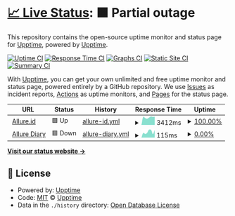 # [📈 Live Status](https://status.allure.id): <!--live status--> **🟧 Partial outage**

This repository contains the open-source uptime monitor and status page for [Upptime](https://upptime.js.org), powered by [Upptime](https://github.com/upptime/upptime).

[![Uptime CI](https://github.com/allure-ai/status/workflows/Uptime%20CI/badge.svg)](https://github.com/allure-ai/status/actions?query=workflow%3A%22Uptime+CI%22)
[![Response Time CI](https://github.com/allure-ai/status/workflows/Response%20Time%20CI/badge.svg)](https://github.com/allure-ai/status/actions?query=workflow%3A%22Response+Time+CI%22)
[![Graphs CI](https://github.com/allure-ai/status/workflows/Graphs%20CI/badge.svg)](https://github.com/allure-ai/status/actions?query=workflow%3A%22Graphs+CI%22)
[![Static Site CI](https://github.com/allure-ai/status/workflows/Static%20Site%20CI/badge.svg)](https://github.com/allure-ai/status/actions?query=workflow%3A%22Static+Site+CI%22)
[![Summary CI](https://github.com/allure-ai/status/workflows/Summary%20CI/badge.svg)](https://github.com/allure-ai/status/actions?query=workflow%3A%22Summary+CI%22)

With [Upptime](https://upptime.js.org), you can get your own unlimited and free uptime monitor and status page, powered entirely by a GitHub repository. We use [Issues](https://github.com/upptime/upptime/issues) as incident reports, [Actions](https://github.com/allure-ai/status/actions) as uptime monitors, and [Pages](https://status.allure.id) for the status page.

<!--start: status pages-->
<!-- This summary is generated by Upptime (https://github.com/upptime/upptime) -->
<!-- Do not edit this manually, your changes will be overwritten -->
<!-- prettier-ignore -->
| URL | Status | History | Response Time | Uptime |
| --- | ------ | ------- | ------------- | ------ |
| <img alt="" src="https://icons.duckduckgo.com/ip3/allure.id.ico" height="13"> [Allure.id](https://allure.id/) | 🟩 Up | [allure-id.yml](https://github.com/allure-ai/status/commits/HEAD/history/allure-id.yml) | <details><summary><img alt="Response time graph" src="./graphs/allure-id/response-time-week.png" height="20"> 3412ms</summary><br><a href="https://status.allure.id/history/allure-id"><img alt="Response time 1203" src="https://img.shields.io/endpoint?url=https%3A%2F%2Fraw.githubusercontent.com%2Fallure-ai%2Fstatus%2FHEAD%2Fapi%2Fallure-id%2Fresponse-time.json"></a><br><a href="https://status.allure.id/history/allure-id"><img alt="24-hour response time 3720" src="https://img.shields.io/endpoint?url=https%3A%2F%2Fraw.githubusercontent.com%2Fallure-ai%2Fstatus%2FHEAD%2Fapi%2Fallure-id%2Fresponse-time-day.json"></a><br><a href="https://status.allure.id/history/allure-id"><img alt="7-day response time 3412" src="https://img.shields.io/endpoint?url=https%3A%2F%2Fraw.githubusercontent.com%2Fallure-ai%2Fstatus%2FHEAD%2Fapi%2Fallure-id%2Fresponse-time-week.json"></a><br><a href="https://status.allure.id/history/allure-id"><img alt="30-day response time 3268" src="https://img.shields.io/endpoint?url=https%3A%2F%2Fraw.githubusercontent.com%2Fallure-ai%2Fstatus%2FHEAD%2Fapi%2Fallure-id%2Fresponse-time-month.json"></a><br><a href="https://status.allure.id/history/allure-id"><img alt="1-year response time 1418" src="https://img.shields.io/endpoint?url=https%3A%2F%2Fraw.githubusercontent.com%2Fallure-ai%2Fstatus%2FHEAD%2Fapi%2Fallure-id%2Fresponse-time-year.json"></a></details> | <details><summary><a href="https://status.allure.id/history/allure-id">100.00%</a></summary><a href="https://status.allure.id/history/allure-id"><img alt="All-time uptime 99.26%" src="https://img.shields.io/endpoint?url=https%3A%2F%2Fraw.githubusercontent.com%2Fallure-ai%2Fstatus%2FHEAD%2Fapi%2Fallure-id%2Fuptime.json"></a><br><a href="https://status.allure.id/history/allure-id"><img alt="24-hour uptime 100.00%" src="https://img.shields.io/endpoint?url=https%3A%2F%2Fraw.githubusercontent.com%2Fallure-ai%2Fstatus%2FHEAD%2Fapi%2Fallure-id%2Fuptime-day.json"></a><br><a href="https://status.allure.id/history/allure-id"><img alt="7-day uptime 100.00%" src="https://img.shields.io/endpoint?url=https%3A%2F%2Fraw.githubusercontent.com%2Fallure-ai%2Fstatus%2FHEAD%2Fapi%2Fallure-id%2Fuptime-week.json"></a><br><a href="https://status.allure.id/history/allure-id"><img alt="30-day uptime 100.00%" src="https://img.shields.io/endpoint?url=https%3A%2F%2Fraw.githubusercontent.com%2Fallure-ai%2Fstatus%2FHEAD%2Fapi%2Fallure-id%2Fuptime-month.json"></a><br><a href="https://status.allure.id/history/allure-id"><img alt="1-year uptime 98.84%" src="https://img.shields.io/endpoint?url=https%3A%2F%2Fraw.githubusercontent.com%2Fallure-ai%2Fstatus%2FHEAD%2Fapi%2Fallure-id%2Fuptime-year.json"></a></details>
| <img alt="" src="https://icons.duckduckgo.com/ip3/diary.allure.id.ico" height="13"> [Allure Diary](https://diary.allure.id/) | 🟥 Down | [allure-diary.yml](https://github.com/allure-ai/status/commits/HEAD/history/allure-diary.yml) | <details><summary><img alt="Response time graph" src="./graphs/allure-diary/response-time-week.png" height="20"> 115ms</summary><br><a href="https://status.allure.id/history/allure-diary"><img alt="Response time 129" src="https://img.shields.io/endpoint?url=https%3A%2F%2Fraw.githubusercontent.com%2Fallure-ai%2Fstatus%2FHEAD%2Fapi%2Fallure-diary%2Fresponse-time.json"></a><br><a href="https://status.allure.id/history/allure-diary"><img alt="24-hour response time 150" src="https://img.shields.io/endpoint?url=https%3A%2F%2Fraw.githubusercontent.com%2Fallure-ai%2Fstatus%2FHEAD%2Fapi%2Fallure-diary%2Fresponse-time-day.json"></a><br><a href="https://status.allure.id/history/allure-diary"><img alt="7-day response time 115" src="https://img.shields.io/endpoint?url=https%3A%2F%2Fraw.githubusercontent.com%2Fallure-ai%2Fstatus%2FHEAD%2Fapi%2Fallure-diary%2Fresponse-time-week.json"></a><br><a href="https://status.allure.id/history/allure-diary"><img alt="30-day response time 103" src="https://img.shields.io/endpoint?url=https%3A%2F%2Fraw.githubusercontent.com%2Fallure-ai%2Fstatus%2FHEAD%2Fapi%2Fallure-diary%2Fresponse-time-month.json"></a><br><a href="https://status.allure.id/history/allure-diary"><img alt="1-year response time 129" src="https://img.shields.io/endpoint?url=https%3A%2F%2Fraw.githubusercontent.com%2Fallure-ai%2Fstatus%2FHEAD%2Fapi%2Fallure-diary%2Fresponse-time-year.json"></a></details> | <details><summary><a href="https://status.allure.id/history/allure-diary">0.00%</a></summary><a href="https://status.allure.id/history/allure-diary"><img alt="All-time uptime 20.87%" src="https://img.shields.io/endpoint?url=https%3A%2F%2Fraw.githubusercontent.com%2Fallure-ai%2Fstatus%2FHEAD%2Fapi%2Fallure-diary%2Fuptime.json"></a><br><a href="https://status.allure.id/history/allure-diary"><img alt="24-hour uptime 0.00%" src="https://img.shields.io/endpoint?url=https%3A%2F%2Fraw.githubusercontent.com%2Fallure-ai%2Fstatus%2FHEAD%2Fapi%2Fallure-diary%2Fuptime-day.json"></a><br><a href="https://status.allure.id/history/allure-diary"><img alt="7-day uptime 0.00%" src="https://img.shields.io/endpoint?url=https%3A%2F%2Fraw.githubusercontent.com%2Fallure-ai%2Fstatus%2FHEAD%2Fapi%2Fallure-diary%2Fuptime-week.json"></a><br><a href="https://status.allure.id/history/allure-diary"><img alt="30-day uptime 0.00%" src="https://img.shields.io/endpoint?url=https%3A%2F%2Fraw.githubusercontent.com%2Fallure-ai%2Fstatus%2FHEAD%2Fapi%2Fallure-diary%2Fuptime-month.json"></a><br><a href="https://status.allure.id/history/allure-diary"><img alt="1-year uptime 0.00%" src="https://img.shields.io/endpoint?url=https%3A%2F%2Fraw.githubusercontent.com%2Fallure-ai%2Fstatus%2FHEAD%2Fapi%2Fallure-diary%2Fuptime-year.json"></a></details>

<!--end: status pages-->

[**Visit our status website →**](https://status.allure.id)

## 📄 License

- Powered by: [Upptime](https://github.com/upptime/upptime)
- Code: [MIT](./LICENSE) © [Upptime](https://upptime.js.org)
- Data in the `./history` directory: [Open Database License](https://opendatacommons.org/licenses/odbl/1-0/)
